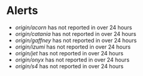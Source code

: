 # Alerts
* *origin/acorn* has not reported in over 24 hours
* *origin/catania* has not reported in over 24 hours
* *origin/gaffney* has not reported in over 24 hours
* *origin/izumi* has not reported in over 24 hours
* *origin/jet* has not reported in over 24 hours
* *origin/onyx* has not reported in over 24 hours
* *origin/s4* has not reported in over 24 hours
